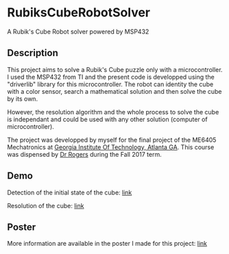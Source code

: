 # RubiksCubeRobotSolver
A Rubik's Cube Robot solver powered by MSP432

## Description
This project aims to solve a Rubik's Cube puzzle only with a microcontroller. I used the MSP432 from TI and the present code is developped using the "driverlib" library for this microcontroller. The robot can identity the cube with a color sensor, search a mathematical solution and then solve the cube by its own.

However, the resolution algorithm and the whole process to solve the cube is independant and could be used with any other solution (computer of microcontroller).

The project was developped by myself for the final project of the ME6405 Mechatronics at [Georgia Institute Of Technology, Atlanta GA](http://www.me.gatech.edu/). This course was dispensed by [Dr Rogers](http://www.me.gatech.edu/faculty/jonrogers) during the Fall 2017 term.

## Demo
Detection of the initial state of the cube: [link](https://drive.google.com/open?id=1shcCrdEQ891MjTRKCi7GrmijB0JnWnTL)

Resolution of the cube: [link](https://drive.google.com/open?id=1Y2CeLeY_GvcWj7iVw1RWPZ43Bs8QUNP5)

## Poster
More information are available in the poster I made for this project: [link](poster/final_version.pdf)

